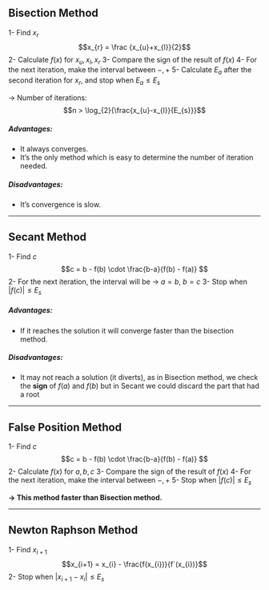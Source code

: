 ## Bisection Method
 1- Find $x_{r}$  $$x_{r} = \frac {x_{u}+x_{l}}{2}$$
2- Calculate $f(x)$ for $x_{u}, x_{l}, x_{r}$
3- Compare the sign of the result of $f(x)$
4- For the next iteration, make the interval between $-, +$
5- Calculate $E_{a}$ after the second iteration for $x_{r}$, and <span class="red">stop</span> when $E_{a} \leq E_{s}$

-> Number of iterations: $$n > \log_{2}{\frac{x_{u}-x_{l}}{E_{s}}}$$
##### Advantages:
+ It always converges.
+ It’s the only method which is easy to determine the number of iteration needed.
##### Disadvantages:
+ It’s convergence is slow.

****
## Secant Method
1- Find $c$ $$c = b - f(b) \cdot \frac{b-a}{f(b) - f(a)} $$
2- For the next iteration, the interval will be -> $a = b,\ b = c$
3- <span class="red">Stop</span> when $|f(c)| \leq E_{s}$

##### Advantages:
+ If it reaches the solution it will converge faster than the <span class="blue">bisection</span> method.
##### Disadvantages:
+ It may not reach a solution (it diverts), as in <span class="blue">Bisection</span> method, we check the **sign** of $f(a)$ and $f(b)$ but in <span class="blue">Secant</span> we could discard the part that had a root

****





## False Position Method
1- Find $c$ $$c = b - f(b) \cdot \frac{b-a}{f(b) - f(a)} $$
2- Calculate $f(x)$ for $a, b, c$
3- Compare the sign of the result of $f(x)$
4- For the next iteration, make the interval between $-, +$
5- <span class="red">Stop</span> when $|f(c)| \leq E_{s}$

**-> This method <span class="green">faster</span> than Bisection method.**

*****
## Newton Raphson Method
1- Find $x_{i+1}$ $$x_{i+1} = x_{i} - \frac{f(x_{i})}{f`(x_{i})}$$
2- <span class="red">Stop</span> when $|x_{i+1}-x_{i}| \leq E_{s}$
